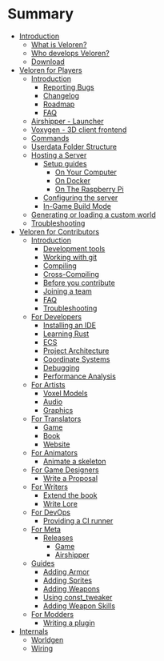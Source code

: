 # Summary

- [Introduction](introduction/README.md)
  - [What is Veloren?](introduction/what-is-veloren.md)
  - [Who develops Veloren?](introduction/who-builds-veloren.md)
  - [Download](introduction/download.md)
- [Veloren for Players](players/README.md)
  - [Introduction](players/introduction.md)
    - [Reporting Bugs](players/reporting-bugs.md)
    - [Changelog](players/changelog.md)
    - [Roadmap](players/roadmap.md)
    - [FAQ](players/faq.md)
  - [Airshipper - Launcher](players/airshipper.md)
  - [Voxygen - 3D client frontend](players/voxygen.md)
  - [Commands](players/commands.md)
  - [Userdata Folder Structure](players/userdata-folder-structure.md)
  - [Hosting a Server](players/server-hosting/introduction.md)
    <!-- Two links to the same file because this is the best way to organize this. -->
    - [Setup guides](players/server-hosting/introduction.md)
      - [On Your Computer](players/server-hosting/on-your-pc.md)
      - [On Docker](players/server-hosting/on-docker.md)
      - [On The Raspberry Pi](players/server-hosting/on-the-rpi.md)
    - [Configuring the server](players/server-hosting/configuration.md)
    - [In-Game Build Mode](players/building.md)
  - [Generating or loading a custom world](players/world-generation.md)
  - [Troubleshooting](players/troubleshooting.md)
- [Veloren for Contributors](contributors/README.md)
  - [Introduction](contributors/introduction.md)
    - [Development tools](contributors/development-tools.md)
    - [Working with git](contributors/working-with-git.md)
    - [Compiling](contributors/compiling.md)
    - [Cross-Compiling](contributors/cross-compiling.md)
    - [Before you contribute](contributors/before-you-contribute.md)
    - [Joining a team](contributors/joining-a-team.md)
    - [FAQ](contributors/faq.md)
    - [Troubleshooting](contributors/troubleshooting.md)
  - [For Developers](contributors/developers/README.md)
    - [Installing an IDE](contributors/developers/install-ide.md)
    - [Learning Rust](contributors/developers/learn-rust.md)
    - [ECS](contributors/developers/ecs.md)
    - [Project Architecture](contributors/developers/codebase-structure.md)
    - [Coordinate Systems](contributors/developers/coordinate-systems.md)
    - [Debugging](contributors/developers/debugging.md)
    - [Performance Analysis](contributors/developers/performance-analysis.md)
  - [For Artists](contributors/artists/README.md)
    - [Voxel Models](contributors/artists/voxel-models.md)
    - [Audio](contributors/artists/audio.md)
    - [Graphics]()
  - [For Translators](contributors/translators/README.md)
    - [Game](contributors/translators/game.md)
    - [Book]()
    - [Website]()
  - [For Animators]()
    - [Animate a skeleton]()
  - [For Game Designers](contributors/game-designers/README.md)
    - [Write a Proposal](contributors/game-designers/writing-a-proposal.md)
  - [For Writers](contributors/writers/README.md)
    - [Extend the book](contributors/writers/extend-this-book.md)
    - [Write Lore]()
  - [For DevOps](contributors/devops/README.md)
    - [Providing a CI runner](contributors/devops/provide-ci-runner.md)
  - [For Meta]()
    - [Releases](contributors/meta/release/README.md)
      - [Game](contributors/meta/release/game.md)
      - [Airshipper](contributors/meta/release/airshipper.md)
  - [Guides](contributors/guides/README.md)
    - [Adding Armor](contributors/guides/adding-armor/guide.md)
    - [Adding Sprites](contributors/guides/adding-sprites/guide.md)
	- [Adding Weapons](contributors/guides/adding-weapons/guide.md)
	- [Using const_tweaker](contributors/guides/using-const_tweaker/guide.md)
	- [Adding Weapon Skills](contributors/guides/adding-weapon-skills/guide.md)
  - [For Modders](contributors/modders/README.md)
    - [Writing a plugin](contributors/modders/writing-a-plugin.md)
- [Internals](internals/internals.md)
  - [Worldgen](internals/worldgen/worldgen.md)
  - [Wiring](internals/wiring/wiring.md)

